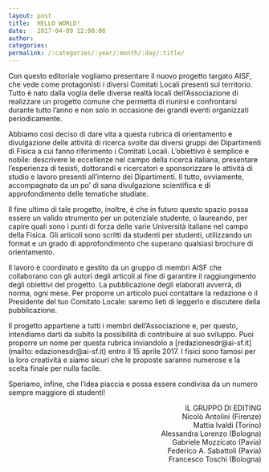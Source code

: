 ```yaml
---
layout: post
title:  HELLO WORLD!
date:   2017-04-09 12:00:00
author: 
categories:  
permalink: /:categories/:year/:month/:day/:title/
---
```


Con questo editoriale vogliamo presentare il nuovo progetto targato AISF, che vede come protagonisti i diversi Comitati Locali presenti sul territorio. Tutto è nato dalla voglia delle diverse realtà locali dell’Associazione di realizzare un progetto comune che permetta di riunirsi e confrontarsi durante tutto l’anno e non solo in occasione dei grandi eventi organizzati periodicamente.

Abbiamo così deciso di dare vita a questa rubrica di orientamento e divulgazione delle attività di ricerca svolte dai diversi gruppi dei Dipartimenti di Fisica a cui fanno riferimento i Comitati Locali. L’obiettivo è semplice e nobile: descrivere le eccellenze nel campo della ricerca italiana, presentare l’esperienza di tesisti, dottorandi e ricercatori e sponsorizzare le attività di studio e lavoro presenti all’interno dei Dipartimenti. Il tutto, ovviamente, accompagnato da un po’ di sana divulgazione scientifica e di approfondimento delle tematiche studiate.

Il fine ultimo di tale progetto, inoltre, è che in futuro questo spazio possa essere un valido strumento per un potenziale studente, o laureando, per capire quali sono i punti di forza delle varie Università italiane nel campo della Fisica. Gli articoli sono scritti da studenti per studenti, utilizzando un format e un grado di approfondimento che superano qualsiasi brochure di orientamento.

Il lavoro è coordinato e gestito da un gruppo di membri AISF che collaborano con gli autori degli articoli al fine di garantire il raggiungimento degli obiettivi del progetto. La pubblicazione degli elaborati avverrà, di norma, ogni mese. Per proporre un articolo puoi contattare la redazione o il Presidente del tuo Comitato Locale: saremo lieti di leggerlo e discutere della pubblicazione.

Il progetto appartiene a tutti i membri dell’Associazione e, per questo, intendiamo darti da subito la possibilità di contribuire al suo sviluppo. Puoi proporre un nome per questa rubrica inviandolo a [redazionesdr&#64;&#97;&#105;&#45;&#115;&#102;&#46;&#105;&#116;](mailto: edazionesdr&#64;&#97;&#105;&#45;&#115;&#102;&#46;&#105;&#116;) entro il 15 aprile 2017. I fisici sono famosi per la loro creatività e siamo sicuri che le proposte saranno numerose e la scelta finale per nulla facile.

Speriamo, infine, che l’idea piaccia e possa essere condivisa da un numero sempre maggiore di studenti!

<div style="text-align: right"> 
    IL GRUPPO DI EDITING <br>
    Nicolò Antolini (Firenze) <br>
    Mattia Ivaldi (Torino) <br>
    Alessandra Lorenzo (Bologna) <br>
    Gabriele Mozzicato (Pavia) <br>
    Federico A. Sabattoli (Pavia) <br>
    Francesco Toschi (Bologna) 
</div>